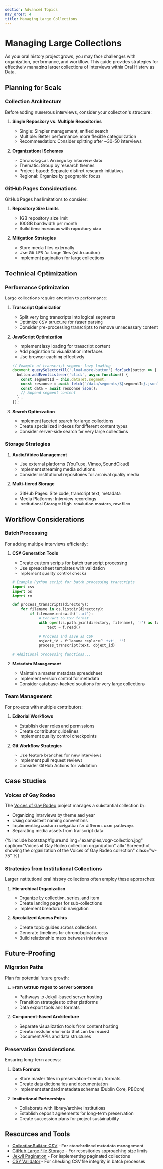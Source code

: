 ```yaml
---
section: Advanced Topics
nav_order: 4
title: Managing Large Collections
---
```


# Managing Large Collections

As your oral history project grows, you may face challenges with organization, performance, and workflow. This guide provides strategies for effectively managing larger collections of interviews within Oral History as Data.

## Planning for Scale

### Collection Architecture

Before adding numerous interviews, consider your collection's structure:

1. **Single Repository vs. Multiple Repositories**
   - Single: Simpler management, unified search
   - Multiple: Better performance, more flexible categorization
   - Recommendation: Consider splitting after ~30-50 interviews

2. **Organizational Schemes**
   - Chronological: Arrange by interview date
   - Thematic: Group by research themes
   - Project-based: Separate distinct research initiatives
   - Regional: Organize by geographic focus

### GitHub Pages Considerations

GitHub Pages has limitations to consider:

1. **Repository Size Limits**
   - 1GB repository size limit
   - 100GB bandwidth per month
   - Build time increases with repository size

2. **Mitigation Strategies**
   - Store media files externally
   - Use Git LFS for large files (with caution)
   - Implement pagination for large collections

## Technical Optimization

### Performance Optimization

Large collections require attention to performance:

1. **Transcript Optimization**
   - Split very long transcripts into logical segments
   - Optimize CSV structure for faster parsing
   - Consider pre-processing transcripts to remove unnecessary content

2. **JavaScript Optimization**
   - Implement lazy loading for transcript content
   - Add pagination to visualization interfaces
   - Use browser caching effectively

   ```javascript
   // Example of transcript segment lazy loading
   document.querySelectorAll('.load-more-button').forEach(button => {
     button.addEventListener('click', async function() {
       const segmentId = this.dataset.segment;
       const response = await fetch(`/data/segments/${segmentId}.json`);
       const data = await response.json();
       // Append segment content
     });
   });
   ```

3. **Search Optimization**
   - Implement faceted search for large collections
   - Create specialized indexes for different content types
   - Consider server-side search for very large collections

### Storage Strategies

1. **Audio/Video Management**
   - Use external platforms (YouTube, Vimeo, SoundCloud)
   - Implement streaming media solutions
   - Consider institutional repositories for archival quality media

2. **Multi-tiered Storage**
   - GitHub Pages: Site code, transcript text, metadata
   - Media Platforms: Interview recordings
   - Institutional Storage: High-resolution masters, raw files

## Workflow Considerations

### Batch Processing

For adding multiple interviews efficiently:

1. **CSV Generation Tools**
   - Create custom scripts for batch transcript processing
   - Use spreadsheet templates with validation
   - Implement quality control checks

   ```python
   # Example Python script for batch processing transcripts
   import csv
   import os
   import re
   
   def process_transcripts(directory):
       for filename in os.listdir(directory):
           if filename.endswith('.txt'):
               # Convert to CSV format
               with open(os.path.join(directory, filename), 'r') as f:
                   text = f.read()
               
               # Process and save as CSV
               object_id = filename.replace('.txt', '')
               process_transcript(text, object_id)
   
   # Additional processing functions...
   ```

2. **Metadata Management**
   - Maintain a master metadata spreadsheet
   - Implement version control for metadata
   - Consider database-backed solutions for very large collections

### Team Management

For projects with multiple contributors:

1. **Editorial Workflows**
   - Establish clear roles and permissions
   - Create contributor guidelines
   - Implement quality control checkpoints

2. **Git Workflow Strategies**
   - Use feature branches for new interviews
   - Implement pull request reviews
   - Consider GitHub Actions for validation

## Case Studies

### Voices of Gay Rodeo

The [Voices of Gay Rodeo](https://www.voicesofgayrodeo.com/) project manages a substantial collection by:

- Organizing interviews by theme and year
- Using consistent naming conventions
- Implementing custom navigation for different user pathways
- Separating media assets from transcript data

{% include bootstrap/figure.md img="examples/vogr-collection.jpg" caption="Voices of Gay Rodeo collection organization" alt="Screenshot showing the organization of the Voices of Gay Rodeo collection" class="w-75" %}

### Strategies from Institutional Collections

Larger institutional oral history collections often employ these approaches:

1. **Hierarchical Organization**
   - Organize by collection, series, and item
   - Create landing pages for sub-collections
   - Implement breadcrumb navigation

2. **Specialized Access Points**
   - Create topic guides across collections
   - Generate timelines for chronological access
   - Build relationship maps between interviews

## Future-Proofing

### Migration Paths

Plan for potential future growth:

1. **From GitHub Pages to Server Solutions**
   - Pathways to Jekyll-based server hosting
   - Transition strategies to other platforms
   - Data export tools and formats

2. **Component-Based Architecture**
   - Separate visualization tools from content hosting
   - Create modular elements that can be reused
   - Document APIs and data structures

### Preservation Considerations

Ensuring long-term access:

1. **Data Formats**
   - Store master files in preservation-friendly formats
   - Create data dictionaries and documentation
   - Implement standard metadata schemas (Dublin Core, PBCore)

2. **Institutional Partnerships**
   - Collaborate with library/archive institutions
   - Establish deposit agreements for long-term preservation
   - Create succession plans for project sustainability

## Resources and Tools

- [CollectionBuilder-CSV](https://collectionbuilder.github.io/cb-docs/docs/metadata/csv_metadata/) - For standardized metadata management
- [GitHub Large File Storage](https://git-lfs.github.com/) - For repositories approaching size limits
- [Jekyll Pagination](https://jekyllrb.com/docs/pagination/) - For implementing paginated collections
- [CSV Validator](https://csvlint.io/) - For checking CSV file integrity in batch processes